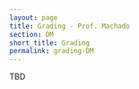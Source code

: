 ```yaml
---
layout: page
title: Grading - Prof. Machado
section: DM
short_title: Grading
permalink: grading-DM
---
```


TBD
